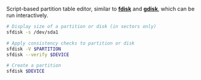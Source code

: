 Script-based partition table editor, similar to [**fdisk**](#fdisk) and [**gdisk**](#gdisk), which can be run interactively. 

```sh
# Display size of a partition or disk (in sectors only)
sfdisk -s /dev/sda1

# Apply consistency checks to partition or disk
sfdisk -V $PARTITION
sfdisk --verify $DEVICE

# Create a partition
sfdisk $DEVICE
```